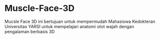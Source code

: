 # Muscle-Face-3D
Mucsle Face 3D ini bertujuan untuk mempermudah Mahasiswa Kedokteran Universitas YARSI untuk mempelajari anatomi otot wajah dengan pengalaman berbasis 3D
